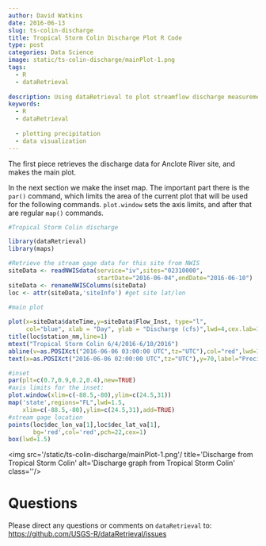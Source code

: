 ```yaml
---
author: David Watkins
date: 2016-06-13
slug: ts-colin-discharge
title: Tropical Storm Colin Discharge Plot R Code
type: post
categories: Data Science
image: static/ts-colin-discharge/mainPlot-1.png
tags: 
  - R
  - dataRetrieval
 
description: Using dataRetrieval to plot streamflow discharge measurements during
keywords:
  - R
  - dataRetrieval
 
  - plotting precipitation
  - data visualization
---
```

<a href="mailto:wwatkins@usgs.gov "><i class="fa fa-envelope-square fa-2x" aria-hidden="true"></i></a> <a href="https://github.com/wdwatkins"><i class="fa fa-github-square fa-2x" aria-hidden="true"></i></a>

The first piece retrieves the discharge data for Anclote River site, and makes the main plot.

In the next section we make the inset map. The important part there is the `par()` command, which limits the area of the current plot that will be used for the following commands. `plot.window` sets the axis limits, and after that are regular `map()` commands.

``` r
#Tropical Storm Colin discharge

library(dataRetrieval)
library(maps)

#Retrieve the stream gage data for this site from NWIS
siteData <- readNWISdata(service="iv",sites="02310000",
                         startDate="2016-06-04",endDate="2016-06-10")
siteData <- renameNWISColumns(siteData)
loc <- attr(siteData,'siteInfo') #get site lat/lon

#main plot
 
plot(x=siteData$dateTime,y=siteData$Flow_Inst, type="l", 
     col="blue", xlab = "Day", ylab = "Discharge (cfs)",lwd=4,cex.lab=1.5,cex.axis=1.25)
title(loc$station_nm,line=1)
mtext("Tropical Storm Colin 6/4/2016-6/10/2016")
abline(v=as.POSIXct("2016-06-06 03:00:00 UTC",tz="UTC"),col="red",lwd=1.5)
text(x=as.POSIXct("2016-06-06 02:00:00 UTC",tz="UTC"),y=70,label="Precipitation begins early Monday",srt=90,pos=3)

#inset
par(plt=c(0.7,0.9,0.2,0.4),new=TRUE)  
#axis limits for the inset:
plot.window(xlim=c(-88.5,-80),ylim=c(24.5,31))  
map('state',regions="FL",lwd=1.5,
    xlim=c(-88.5,-80),ylim=c(24.5,31),add=TRUE)
#stream gage location
points(loc$dec_lon_va[1],loc$dec_lat_va[1],
       bg='red',col='red',pch=22,cex=1) 
box(lwd=1.5)
```

<img src='/static/ts-colin-discharge/mainPlot-1.png'/ title='Discharge from Tropical Storm Colin' alt='Discharge graph from Tropical Storm Colin' class=''/>

Questions
=========

Please direct any questions or comments on `dataRetrieval` to: <https://github.com/USGS-R/dataRetrieval/issues>
